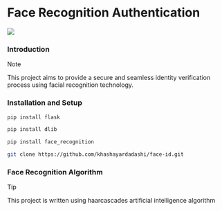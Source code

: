 # Face Recognition Authentication
<p align="left">
  <a href="https://skillicons.dev">
    <img src="https://skillicons.dev/icons?i=js,py,cpp,flask,cemake" />
  </a>
</p>

### Introduction
> [!NOTE]
> This project aims to provide a secure and seamless identity verification process using facial recognition technology.
### Installation and Setup
``` bash
pip install flask
```
``` bash
pip install dlib
```
```bash
pip install face_recognition
```
```bash
git clone https://github.com/khashayardadashi/face-id.git
```
### Face Recognition Algorithm
> [!TIP]
> This project is written using haarcascades artificial intelligence algorithm
